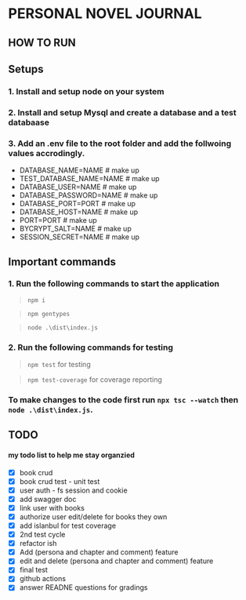 # PERSONAL NOVEL JOURNAL

## HOW TO RUN

## Setups

### 1. Install and setup node on your system
### 2. Install and setup Mysql and create a database and a test databaase
### 3. Add an .env file to the root folder and add the follwoing values accrodingly.
- DATABASE_NAME=NAME # make up
- TEST_DATABASE_NAME=NAME # make up
- DATABASE_USER=NAME # make up
- DATABASE_PASSWORD=NAME # make up
- DATABASE_PORT=PORT # make up
- DATABASE_HOST=NAME # make up
- PORT=PORT # make up
- BYCRYPT_SALT=NAME # make up
- SESSION_SECRET=NAME # make up

## Important commands 
### 1. Run the following commands to start the application
>`npm i`

>`npm gentypes`

>`node .\dist\index.js`

### 2. Run the following commands for testing
>`npm test` for testing

>`npm test-coverage` for coverage reporting

### To make changes to the code first run `npx tsc --watch` then `node .\dist\index.js`.

## TODO
#### my todo list to help me stay organzied 
- [x] book crud
- [x] book crud test - unit test
- [x] user auth - fs session and cookie
- [x] add swagger doc
- [x] link user with books
- [x] authorize user edit/delete for books they own
- [x] add islanbul for test coverage
- [x] 2nd test cycle
- [x] refactor ish
- [x] Add (persona and chapter and comment) feature
- [x] edit and delete (persona and chapter and comment) feature
- [x] final test
- [x] github actions
- [x] answer READNE questions for gradings
